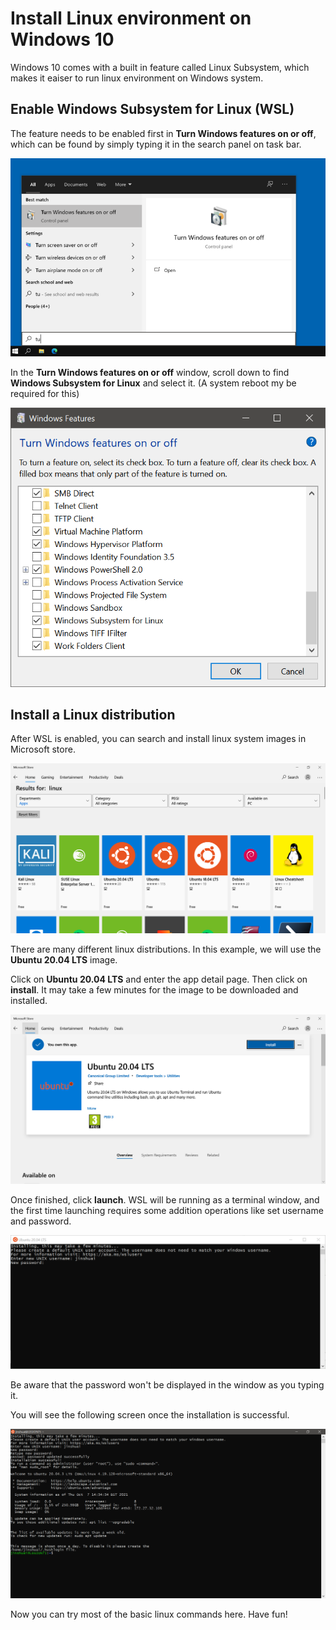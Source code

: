 # Install Linux environment on Windows 10

Windows 10 comes with a built in feature called Linux Subsystem, which makes it eaiser to run linux environment on Windows system.

## Enable Windows Subsystem for Linux (WSL)

The feature needs to be enabled first in **Turn Windows features on or off**, which can be found by simply typing it in the search panel on task bar.

![how-to-find-turn-windows-features-on-or-off](images/how-to-find-turn-windows-features-on-or-off.png "how-to-find-turn-windows-features-on-or-off")

In the **Turn Windows features on or off** window, scroll down to find **Windows Subsystem for Linux** and select it. (A system reboot my be required for this)

![turn-on-wsl](images/turn-on-wsl.PNG "turn-on-wsl")

## Install a Linux distribution

After WSL is enabled, you can search and install linux system images in Microsoft store.

![search-linux-images-in-microsoft-store](images/search-linux-images-in-microsoft-store.PNG "search-linux-images-in-microsoft-store")

There are many different linux distributions. In this example, we will use the **Ubuntu 20.04 LTS** image.

Click on **Ubuntu 20.04 LTS** and enter the app detail page. Then click on **install**. It may take a few minutes for the image to be downloaded and installed.

![install-ubuntu-2004-lts](images/install-ubuntu-2004-lts.PNG "install-ubuntu-2004-lts")

Once finished, click **launch**. WSL will be running as a terminal window, and the first time launching requires some addition operations like set username and password.

![launch-ubuntu-2004-wsl](images/launch-ubuntu-2004-wsl.PNG "launch-ubuntu-2004-wsl")

Be aware that the password won't be displayed in the window as you typing it.

You will see the following screen once the installation is successful.

![launch-ubuntu-2004-wsl-success](images/launch-ubuntu-2004-wsl-success.PNG "launch-ubuntu-2004-wsl-success")

Now you can try most of the basic linux commands here. Have fun!
